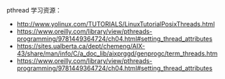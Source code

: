 pthread 学习资源：

- http://www.yolinux.com/TUTORIALS/LinuxTutorialPosixThreads.html
- https://www.oreilly.com/library/view/pthreads-programming/9781449364724/ch04.html#setting_thread_attributes
- https://sites.ualberta.ca/dept/chemeng/AIX-43/share/man/info/C/a_doc_lib/aixprggd/genprogc/term_threads.htm
- https://www.oreilly.com/library/view/pthreads-programming/9781449364724/ch04.html#setting_thread_attributes
